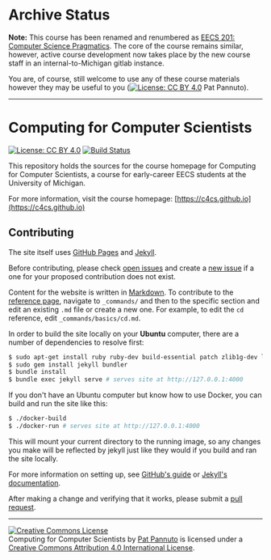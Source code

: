 # Archive Status

**Note:** This course has been renamed and renumbered as
[EECS 201: Computer Science Pragmatics](https://bulletin.engin.umich.edu/courses/eecs/#subnav-1).
The core of the course remains similar, however, active course development now takes place by the
new course staff in an internal-to-Michigan gitlab instance.

You are, of course, still welcome to use any of these course materials however they may be useful to you
([![License: CC BY 4.0](https://licensebuttons.net/l/by/4.0/80x15.png)](https://creativecommons.org/licenses/by/4.0/) Pat Pannuto).

---

# Computing for Computer Scientists

[![License: CC BY 4.0](https://img.shields.io/badge/License-CC%20BY%204.0-lightgrey.svg)](https://creativecommons.org/licenses/by/4.0/)
[![Build Status](https://travis-ci.org/c4cs/c4cs.github.io.svg?branch=master)](https://travis-ci.org/c4cs/c4cs.github.io)

This repository holds the sources for the course homepage for Computing for Computer Scientists,
a course for early-career EECS students at the University of Michigan.

For more information, visit the course homepage: [https://c4cs.github.io](https://c4cs.github.io)


## Contributing

The site itself uses [GitHub Pages][] and [Jekyll][].

Before contributing, please check [open issues][] and create a [new issue][] if a one for your proposed contribution does not exist.

Content for the website is written in [Markdown][].
To contribute to the [reference page][], navigate to `_commands/` and then to the specific section and edit an existing `.md` file or create a new one.
For example, to edit the `cd` reference, edit `_commands/basics/cd.md`.

In order to build the site locally on your __Ubuntu__ computer, there are a
number of dependencies to resolve first:

```bash
$ sudo apt-get install ruby ruby-dev build-essential patch zlib1g-dev liblzma-dev nodejs
$ sudo gem install jekyll bundler
$ bundle install
$ bundle exec jekyll serve # serves site at http://127.0.0.1:4000
```

If you don't have an Ubuntu computer but know how to use Docker, you can build and run the site like this:

```bash
$ ./docker-build
$ ./docker-run # serves site at http://127.0.0.1:4000
```

This will mount your current directory to the running image, so any changes you make will be reflected by jekyll just like they would if you build and ran the site locally.

For more information on setting up, see [GitHub's guide][gh docs] or [Jekyll's documentation][jekyll docs].

After making a change and verifying that it works, please submit a [pull request][].

---------------------

<a rel="license" href="http://creativecommons.org/licenses/by/4.0/"><img alt="Creative Commons License" style="border-width:0" src="https://i.creativecommons.org/l/by/4.0/88x31.png" /></a><br /><span xmlns:dct="http://purl.org/dc/terms/" property="dct:title">Computing for Computer Scientists</span> by <a xmlns:cc="http://creativecommons.org/ns#" href="http://patpannuto.com" property="cc:attributionName" rel="cc:attributionURL">Pat Pannuto</a> is licensed under a <a rel="license" href="http://creativecommons.org/licenses/by/4.0/">Creative Commons Attribution 4.0 International License</a>.


[GitHub Pages]: https://pages.github.com/
[Jekyll]: https://jekyllrb.com/
[open issues]: https://github.com/c4cs/c4cs.github.io/issues
[new issue]: https://github.com/c4cs/c4cs.github.io/issues/new
[Markdown]: http://daringfireball.net/projects/markdown/
[reference page]: https://c4cs.github.io/reference
[ruby]: https://www.ruby-lang.org/en/
[bundler]: https://bundler.io/
[gh docs]:https://help.github.com/articles/using-jekyll-with-pages/
[jekyll docs]: https://jekyllrb.com/docs/home/
[pull request]: https://github.com/c4cs/c4cs.github.io/pulls
[Homebrew]: https://c4cs.github.io/commands/brew
